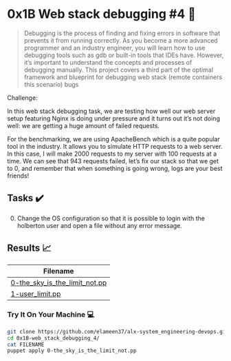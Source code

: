 # 0x1B Web stack debugging #4 :wrench:

> Debugging is the process of finding and fixing errors in software that prevents it from running correctly. As you become a more advanced programmer and an industry engineer, you will learn how to use debugging tools such as gdb or built-in tools that IDEs have. However, it’s important to understand the concepts and processes of debugging manually. This project covers a third part of the optimal framework and blueprint for debugging web stack (remote containers this scenario) bugs

Challenge:

In this web stack debugging task, we are testing how well our web server setup featuring Nginx is doing under pressure and it turns out it’s not doing well: we are getting a huge amount of failed requests.

For the benchmarking, we are using ApacheBench which is a quite popular tool in the industry. It allows you to simulate HTTP requests to a web server. In this case, I will make 2000 requests to my server with 100 requests at a time. We can see that 943 requests failed, let’s fix our stack so that we get to 0, and remember that when something is going wrong, logs are your best friends!



## Tasks :heavy_check_mark:

0. Change the OS configuration so that it is possible to login with the holberton user and open a file without any error message.


## Results :chart_with_upwards_trend:

| Filename |
| ------ |
| [0-the_sky_is_the_limit_not.pp](https://github.com/elameen37/alx-system_engineering-devops/blob/master/0x1B-web_stack_debugging_4/0-the_sky_is_the_limit_not.pp)|
| [1-user_limit.pp](https://github.com/elameen37/alx-system_engineering-devops/blob/master/0x1B-web_stack_debugging_4/1-user_limit.pp)|



### Try It On Your Machine :computer:
```bash
git clone https://github.com/elameen37/alx-system_engineering-devops.git
cd 0x1B-web_stack_debugging_4/
cat FILENAME
puppet apply 0-the_sky_is_the_limit_not.pp
